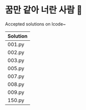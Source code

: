 # 꿈만 같아 너란 사람 💯
Accepted solutions on lcode~

|Solution|
|---|
|001.py|
|002.py|
|003.py|
|005.py|
|007.py|
|008.py|
|009.py|
|150.py|